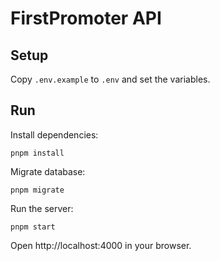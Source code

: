 # FirstPromoter API

## Setup

Copy `.env.example` to `.env` and set the variables.

## Run

Install dependencies:

```
pnpm install
```

Migrate database:

```
pnpm migrate
```

Run the server:

```
pnpm start
```

Open http://localhost:4000 in your browser.
